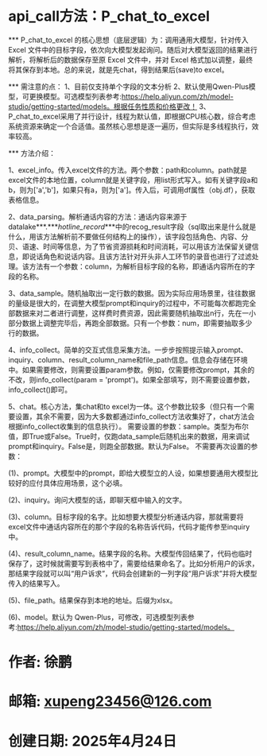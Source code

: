 # api_call方法：P_chat_to_excel
*** P_chat_to_excel 的核心思想（底层逻辑）为：调用通用大模型，针对传入 Excel 文件中的目标字段，依次向大模型发起询问。随后对大模型返回的结果进行解析，将解析后的数据保存至原 Excel 文件中，并对 Excel 格式加以调整，最终将其保存到本地。总的来说，就是先chat，得到结果后(save)to excel。

*** 需注意的点：
1、目前仅支持单个字段的文本分析
2、默认使用Qwen-Plus模型，可更换模型。可选模型列表参考:https://help.aliyun.com/zh/model-studio/getting-started/models。根据任务性质和价格更改！
3、P_chat_to_excel采用了并行设计，线程为默认值，即根据CPU核心数，综合考虑系统资源来确定一个合适值。虽然核心思想是逐一遍历，但实际是多线程执行，效率较高。

*** 方法介绍：

1、excel_info。传入excel文件的方法。两个参数：path和column。path就是excel文件的本地位置，column就是关键字段，用list形式写入。如有关键字段a和b，则为['a','b']，如果只有a，则为['a']。传入后，可调用df属性（obj.df），获取表格信息。

2、data_parsing。解析通话内容的方法：通话内容来源于datalake***.***_hotline_record_***中的recog_result字段（sql取出来是什么就是什么，用该方法解析前不要做任何结构上的操作），该字段包括角色、内容、分贝、语速、时间等信息，为了节省资源损耗和时间消耗，可以用该方法保留关键信息，即说话角色和说话内容。且该方法针对开头非人工环节的录音也进行了过滤处理。该方法有一个参数：column，为解析目标字段的名称，即通话内容所在的字段的名称。

3、data_sample。随机抽取出一定行数的数据。因为实际应用场景里，往往数据的量级是很大的，在调整大模型prompt和inquiry的过程中，不可能每次都跑完全部数据来对二者进行调整，这样费时费资源，因此需要随机抽取出n行，先在一小部分数据上调整完毕后，再跑全部数据。只有一个参数：num，即需要抽取多少行的数据。

4、info_collect。简单的交互式信息采集方法。一步步按照提示输入prompt、inquiry、column、result_column_name和file_path信息。信息会存储在环境中。如果需要修改，则需要设置param参数。例如，仅需要修改prompt，其余的不改，则info_collect(param = 'prompt')。如果全部填写，则不需要设置参数，info_collect()即可。

5、chat。核心方法，集chat和to excel为一体。这个参数比较多（但只有一个需要设置，其余不需要，因为大多数都通过info_collect方法收集好了，chat方法会根据info_collect收集到的信息执行）。
需要设置的参数：sample。类型为布尔值，即True或False。True时，仅跑data_sample后随机出来的数据，用来调试prompt和inquiry。False是，则跑全部数据。默认为False。
不需要再次设置的参数：
  
  (1)、prompt。大模型中的prompt，即给大模型立的人设，如果想要通用大模型比较好的应付具体应用场景，这个必填。
  
  (2)、inquiry。询问大模型的话，即聊天框中输入的文字。
  
  (3)、column。目标字段的名字。比如想要大模型分析通话内容，那就需要将excel文件中通话内容所在的那个字段的名称告诉代码，代码才能传参至inquiry中。
  
  (4)、result_column_name。结果字段的名称。大模型传回结果了，代码也临时保存了，这时候就需要写到表格中了，需要给结果命名了。比如分析用户的诉求，那结果字段就可以叫“用户诉求”，代码会创建新的一列字段“用户诉求”并将大模型传入的结果写入。
  
  (5)、file_path。结果保存到本地的地址。后缀为xlsx。
  
  (6)、model。默认为 Qwen-Plus，可修改，可选模型列表参考:https://help.aliyun.com/zh/model-studio/getting-started/models。   

# 作者: 徐鹏
# 邮箱: xupeng23456@126.com
# 创建日期: 2025年4月24日
